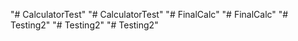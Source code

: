 "# CalculatorTest" 
"# CalculatorTest" 
"# FinalCalc" 
"# FinalCalc" 
"# Testing2" 
"# Testing2" 
"# Testing2" 
